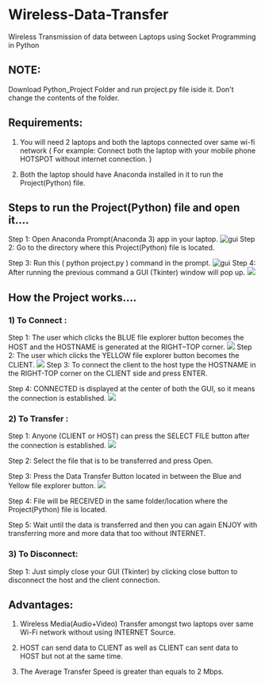 # Wireless-Data-Transfer
Wireless Transmission of data between Laptops using Socket Programming in Python

## NOTE:
Download Python_Project Folder and run project.py file iside it.
Don't change the contents of the folder.

## Requirements: 
1) You will need 2 laptops and both the laptops connected over same wi-fi network ( For example: Connect both the laptop with your mobile phone HOTSPOT without internet connection. )

2) Both the laptop should have Anaconda installed in it to run the Project(Python) file. 


## Steps to run the Project(Python) file and open it.…
  Step 1: Open Anaconda Prompt(Anaconda 3) app in your laptop.
  ![gui](image/search.png)
  Step 2: Go to the directory where this Project(Python) file is located.

  Step 3: Run this ( python project.py ) command in the prompt.
![gui](image/goto_directory.png)
  Step 4: After running the previous command a GUI (Tkinter) window will pop up.
  ![](image/gui.png)
## How the Project works….

### 1) To Connect :

Step 1: The user which clicks the BLUE file explorer button becomes the HOST and the HOSTNAME is generated at the RIGHT–TOP corner.
![](image/hostname.png)
Step 2: The user which clicks the YELLOW file explorer button becomes the CLIENT.
![](image/client.png)
Step 3: To connect the client to the host type the HOSTNAME in the RIGHT-TOP corner on the CLIENT side and press ENTER.

Step 4: CONNECTED is displayed at the center of both the GUI, so it means the connection is established.
![](image/complete.png)

### 2) To Transfer :

Step 1: Anyone (CLIENT or HOST) can press the SELECT FILE button after the connection is established.
![](image/cl1.png)

Step 2: Select the file that is to be transferred and press Open.

Step 3: Press the Data Transfer Button located in between the Blue and Yellow file explorer button.
![](image/cl2.png)

Step 4: File will be RECEIVED in the same folder/location where the Project(Python) file is located.

Step 5: Wait until the data is transferred and then you can again ENJOY with transferring more and more data that too without INTERNET.
### 3) To Disconnect:

Step 1: Just simply close your GUI (Tkinter) by clicking close button to disconnect the host and the client connection.

## Advantages: 

1) Wireless Media(Audio+Video) Transfer amongst two laptops over same Wi-Fi network without using INTERNET Source.

2) HOST can send data to CLIENT as well as CLIENT can sent data to HOST but not at the same time.

3) The Average Transfer Speed is greater than equals to 2 Mbps.
